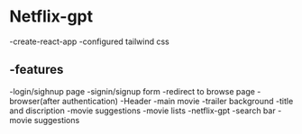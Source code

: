 # Netflix-gpt

-create-react-app
-configured tailwind css 


## -features

-login/sighnup page
    -signin/signup form
    -redirect to browse page
-browser(after authentication)
    -Header
    -main movie
        -trailer background
        -title and discription
    -movie suggestions
    -movie lists
-netflix-gpt
    -search bar
    -movie suggestions

